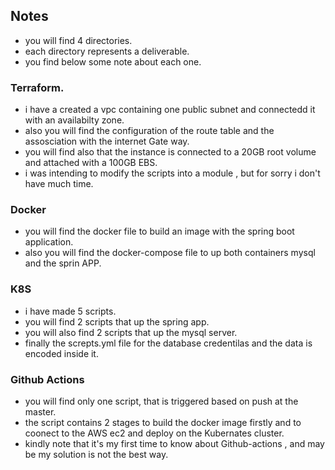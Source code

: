 
## Notes

- you will find 4 directories.
- each directory represents a deliverable.
- you find below some note about each one.

### Terraform.

- i have a created a vpc containing one public subnet 
    and connectedd it with an availabilty zone.
- also you will find the configuration of the route table and the assosciation with the internet Gate way.
- you will find also that the instance is connected to a 20GB root volume and attached with a 100GB EBS.
- i was intending to modify the scripts into a module , but for sorry i don't have much time.
### Docker

- you will find the docker file to build an image with the spring boot application.
- also you will find the docker-compose file to up both containers mysql and the sprin APP.

### K8S

- i have made 5 scripts.
- you will find 2 scripts that up the spring app.
- you will also find 2 scripts that up the mysql server.
- finally the screpts.yml file for the database credentilas and  the data is encoded inside it.
### Github Actions

- you will find only one script, that is triggered based on push at the master.
- the script contains 2 stages to build the docker image firstly and to coonect to the AWS ec2 and deploy on the Kubernates cluster.
- kindly note that it's my first time to know about Github-actions , and may be my solution is not the best way.
